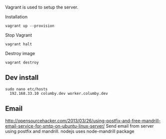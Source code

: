 Vagrant is used to setup the server. 


Installation
    
    vagrant up --provision

Stop Vagrant

    vagrant halt

Destroy image

    vagrant destroy


## Dev install

    sudo nano etc/hosts
      192.168.33.10 columby.dev worker.columby.dev
     
## Email
http://opensourcehacker.com/2013/03/26/using-postfix-and-free-mandrill-email-service-for-smtp-on-ubuntu-linux-server/
Send email from server using postfix and mandrill. 
nodejs uses node-mandrill package


